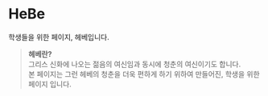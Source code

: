 # HeBe
학생들을 위한 페이지, 헤베입니다. 

> **헤베란?** <br>
그리스 신화에 나오는 젊음의 여신임과 동시에 청춘의 여신이기도 합니다.<br>
본 페이지는 그런 헤베의 청춘을 더욱 편하게 하기 위하여 만들어진, 학생을 위한 페이지 입니다.
